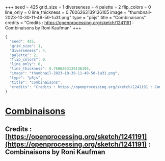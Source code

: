+++
seed = 425
grid_size = 1
diverseness = 4
palette = 2
flip_colors = 0
line_only = 0
line_thickness = 0.7606263139136105
image = "thumbnail-2023-10-30-11-49-50-1u31.png"
type = "p5js"
title = "Combinaisons"
credits = "Credits : https://openprocessing.org/sketch/1241191 : Combinaisons by Roni Kaufman"
+++




~~~javascript
{
  "seed": 425,
  "grid_size": 1,
  "diverseness": 4,
  "palette": 2,
  "flip_colors": 0,
  "line_only": 0,
  "line_thickness": 0.7606263139136105,
  "image": "thumbnail-2023-10-30-11-49-50-1u31.png",
  "type": "p5js",
  "title": "Combinaisons",
  "credits": "Credits : https://openprocessing.org/sketch/1241191 : Combinaisons by Roni Kaufman"
}
~~~



# [Combinaisons](https://openprocessing.org/sketch/2066485)

## Credits : [https://openprocessing.org/sketch/1241191](https://openprocessing.org/sketch/1241191) : Combinaisons by Roni Kaufman 

